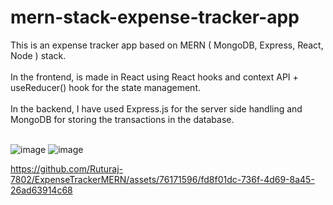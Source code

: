 # mern-stack-expense-tracker-app
This is an expense tracker app based on MERN ( MongoDB, Express, React, Node ) stack. <br/><br/>
In the frontend,  is made in React using React hooks and context API + useReducer() hook for the state management. <br/><br/>
In the backend, I have used Express.js for the server side handling and MongoDB for storing the transactions in the database.<br/><br/>
 
![image](https://github.com/Ruturaj-7802/ExpenseTrackerMERN/assets/76171596/90cc07f7-f234-42f8-901f-35ec7cd26cf1)
![image](https://github.com/Ruturaj-7802/ExpenseTrackerMERN/assets/76171596/6596c033-62dc-4d4a-9dd7-2e2bc3f2616d)


https://github.com/Ruturaj-7802/ExpenseTrackerMERN/assets/76171596/fd8f01dc-736f-4d69-8a45-26ad63914c68


